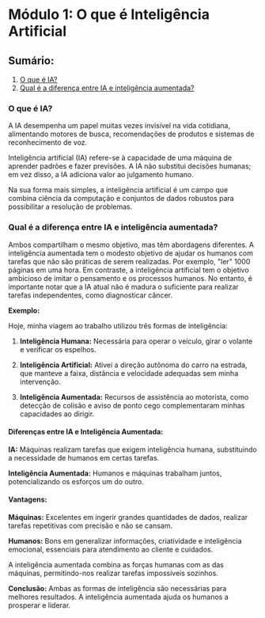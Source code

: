 # Módulo 1: O que é Inteligência Artificial

## Sumário:

1. [O que é IA?](#o-que-é-ia-1)
2. [Qual é a diferença entre IA e inteligência aumentada?](#qual-é-a-diferença-entre-ia-e-inteligência-aumentada)

### O que é IA?

A IA desempenha um papel muitas vezes invisível na vida cotidiana, alimentando motores de busca, recomendações de produtos e sistemas de reconhecimento de voz.

Inteligência artificial (IA) refere-se à capacidade de uma máquina de aprender padrões e fazer previsões. A IA não substitui decisões humanas; em vez disso, a IA adiciona valor ao julgamento humano.

Na sua forma mais simples, a inteligência artificial é um campo que combina ciência da computação e conjuntos de dados robustos para possibilitar a resolução de problemas.

### Qual é a diferença entre IA e inteligência aumentada?

Ambos compartilham o mesmo objetivo, mas têm abordagens diferentes. A inteligência aumentada tem o modesto objetivo de ajudar os humanos com tarefas que não são práticas de serem realizadas. Por exemplo, "ler" 1000 páginas em uma hora. Em contraste, a inteligência artificial tem o objetivo ambicioso de imitar o pensamento e os processos humanos. No entanto, é importante notar que a IA atual não é madura o suficiente para realizar tarefas independentes, como diagnosticar câncer.

**Exemplo:**

Hoje, minha viagem ao trabalho utilizou três formas de inteligência:

1. **Inteligência Humana:** Necessária para operar o veículo, girar o volante e verificar os espelhos.

2. **Inteligência Artificial:** Ativei a direção autônoma do carro na estrada, que manteve a faixa, distância e velocidade adequadas sem minha intervenção.

3. **Inteligência Aumentada:** Recursos de assistência ao motorista, como detecção de colisão e aviso de ponto cego complementaram minhas capacidades ao dirigir.

#### Diferenças entre IA e Inteligência Aumentada:

**IA:** Máquinas realizam tarefas que exigem inteligência humana, substituindo a necessidade de humanos em certas tarefas.

**Inteligência Aumentada:** Humanos e máquinas trabalham juntos, potencializando os esforços um do outro.

#### Vantagens:

**Máquinas:** Excelentes em ingerir grandes quantidades de dados, realizar tarefas repetitivas com precisão e não se cansam.

**Humanos:** Bons em generalizar informações, criatividade e inteligência emocional, essenciais para atendimento ao cliente e cuidados.

A inteligência aumentada combina as forças humanas com as das máquinas, permitindo-nos realizar tarefas impossíveis sozinhos.

**Conclusão:** Ambas as formas de inteligência são necessárias para melhores resultados. A inteligência aumentada ajuda os humanos a prosperar e liderar.

